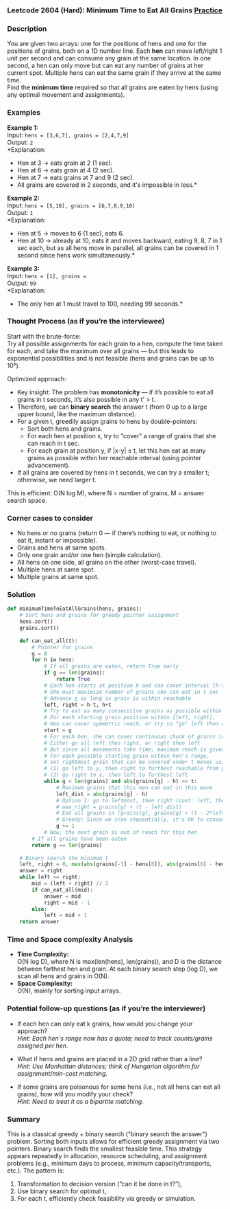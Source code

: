 ### Leetcode 2604 (Hard): Minimum Time to Eat All Grains [Practice](https://leetcode.com/problems/minimum-time-to-eat-all-grains)

### Description  
You are given two arrays: one for the positions of hens and one for the positions of grains, both on a 1D number line. Each **hen** can move left/right 1 unit per second and can consume any grain at the same location. In one second, a hen can only move but can eat any number of grains at her current spot. Multiple hens can eat the same grain if they arrive at the same time.  
Find the **minimum time** required so that all grains are eaten by hens (using any optimal movement and assignments).

### Examples  

**Example 1:**  
Input: `hens = [3,6,7], grains = [2,4,7,9]`  
Output: `2`  
*Explanation:  
- Hen at 3 → eats grain at 2 (1 sec).  
- Hen at 6 → eats grain at 4 (2 sec).  
- Hen at 7 → eats grains at 7 and 9 (2 sec).  
- All grains are covered in 2 seconds, and it's impossible in less.*

**Example 2:**  
Input: `hens = [5,10], grains = [6,7,8,9,10]`  
Output: `1`  
*Explanation:  
- Hen at 5 → moves to 6 (1 sec), eats 6.  
- Hen at 10 → already at 10, eats it and moves backward, eating 9, 8, 7 in 1 sec each, but as all hens move in parallel, all grains can be covered in 1 second since hens work simultaneously.*

**Example 3:**  
Input: `hens = [1], grains = `  
Output: `99`  
*Explanation:  
- The only hen at 1 must travel to 100, needing 99 seconds.*

### Thought Process (as if you’re the interviewee)  
Start with the brute-force:  
Try all possible assignments for each grain to a hen, compute the time taken for each, and take the maximum over all grains — but this leads to exponential possibilities and is not feasible (hens and grains can be up to 10⁵).

Optimized approach:  
- Key insight: The problem has **monotonicity** — if it’s possible to eat all grains in t seconds, it’s also possible in any t' > t.
- Therefore, we can **binary search** the answer t (from 0 up to a large upper bound, like the maximum distance).
- For a given t, greedily assign grains to hens by double-pointers:
  - Sort both hens and grains.
  - For each hen at position x, try to "cover" a range of grains that she can reach in t sec.
  - For each grain at position y, if |x-y| ≤ t, let this hen eat as many grains as possible within her reachable interval (using pointer advancement).
- If all grains are covered by hens in t seconds, we can try a smaller t; otherwise, we need larger t.

This is efficient: O(N log M), where N = number of grains, M = answer search space.

### Corner cases to consider  
- No hens or no grains (return 0 — if there’s nothing to eat, or nothing to eat it, instant or impossible).
- Grains and hens at same spots.
- Only one grain and/or one hen (simple calculation).
- All hens on one side, all grains on the other (worst-case travel).
- Multiple hens at same spot.
- Multiple grains at same spot.

### Solution

```python
def minimumTimeToEatAllGrains(hens, grains):
    # Sort hens and grains for greedy pointer assignment
    hens.sort()
    grains.sort()
    
    def can_eat_all(t):
        # Pointer for grains
        g = 0
        for h in hens:
            # If all grains are eaten, return True early
            if g == len(grains):
                return True
            # Each hen starts at position h and can cover interval [h-t, h+t]
            # She must maximize number of grains she can eat in t sec
            # Advance g as long as grain is within reachable
            left, right = h-t, h+t
            # Try to eat as many consecutive grains as possible within her coverage
            # For each starting grain position within [left, right],
            # Hen can cover symmetric reach, or try to "go" left then right.
            start = g
            # For each hen, she can cover continuous chunk of grains in several movement patterns:
            # Either go all left then right, or right then left
            # But since all movements take time, maximum reach is given by:
            # For each possible starting grain within hen's range, 
            # set rightmost grain that can be covered under t moves using one of two strategies:
            # (1) go left to y, then right to furthest reachable from y continuing for remaining time
            # (2) go right to y, then left to furthest left
            while g < len(grains) and abs(grains[g] - h) <= t:
                # Maximum grains that this hen can eat in this move
                left_dist = abs(grains[g] - h)
                # Option 1: go to leftmost, then right (cost: left, then all right)
                # max_right = grains[g] + (t - left_dist)
                # Eat all grains in [grains[g], grains[g] + (t - 2*left_dist)] ⩽ h+t
                # Greedy: Since we scan sequentially, it's OK to consume all possible grains within h+t
                g += 1
            # Now, the next grain is out of reach for this hen
        # If all grains have been eaten
        return g == len(grains)
    
    # Binary search the minimum t
    left, right = 0, max(abs(grains[-1] - hens[0]), abs(grains[0] - hens[-1]))
    answer = right
    while left <= right:
        mid = (left + right) // 2
        if can_eat_all(mid):
            answer = mid
            right = mid - 1
        else:
            left = mid + 1
    return answer
```

### Time and Space complexity Analysis  

- **Time Complexity:**  
  O(N log D), where N is max(len(hens), len(grains)), and D is the distance between farthest hen and grain. At each binary search step (log D), we scan all hens and grains in O(N).
- **Space Complexity:**  
  O(N), mainly for sorting input arrays.

### Potential follow-up questions (as if you’re the interviewer)  

- If each hen can only eat k grains, how would you change your approach?  
  *Hint: Each hen's range now has a quota; need to track counts/grains assigned per hen.*

- What if hens and grains are placed in a 2D grid rather than a line?  
  *Hint: Use Manhattan distances; think of Hungarian algorithm for assignment/min-cost matching.*

- If some grains are poisonous for some hens (i.e., not all hens can eat all grains), how will you modify your check?  
  *Hint: Need to treat it as a bipartite matching.*

### Summary
This is a classical greedy + binary search ("binary search the answer") problem. Sorting both inputs allows for efficient greedy assignment via two pointers. Binary search finds the smallest feasible time. This strategy appears repeatedly in allocation, resource scheduling, and assignment problems (e.g., minimum days to process, minimum capacity/transports, etc.). The pattern is:  
1. Transformation to decision version (“can it be done in t?”),  
2. Use binary search for optimal t,  
3. For each t, efficiently check feasibility via greedy or simulation.